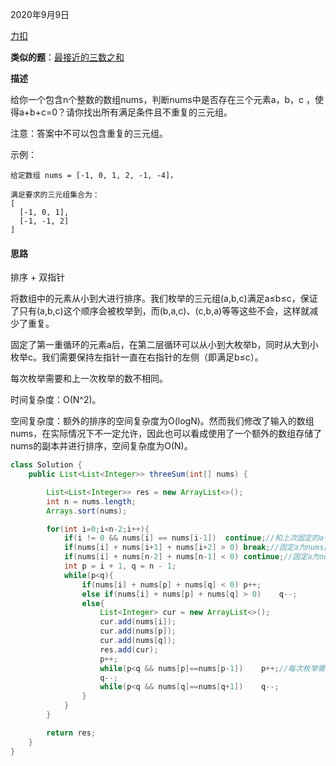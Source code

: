 2020年9月9日

[力扣](https://leetcode-cn.com/problems/3sum/submissions/)

**类似的题**：[最接近的三数之和](最接近的三数之和.md)

**描述**

给你一个包含n个整数的数组nums，判断nums中是否存在三个元素a，b，c ，使得a+b+c=0？请你找出所有满足条件且不重复的三元组。

注意：答案中不可以包含重复的三元组。

示例：
```
给定数组 nums = [-1, 0, 1, 2, -1, -4]，

满足要求的三元组集合为：
[
  [-1, 0, 1],
  [-1, -1, 2]
]
```
#### 思路

排序 + 双指针

将数组中的元素从小到大进行排序。我们枚举的三元组(a,b,c)满足a≤b≤c，保证了只有(a,b,c)这个顺序会被枚举到，而(b,a,c)、(c,b,a)等等这些不会，这样就减少了重复。

固定了第一重循环的元素a后，在第二层循环可以从小到大枚举b，同时从大到小枚举c。我们需要保持左指针一直在右指针的左侧（即满足b≤c）。

每次枚举需要和上一次枚举的数不相同。

时间复杂度：O(N^2)。

空间复杂度：额外的排序的空间复杂度为O(logN)。然而我们修改了输入的数组nums，在实际情况下不一定允许，因此也可以看成使用了一个额外的数组存储了nums的副本并进行排序，空间复杂度为O(N)。

```java
class Solution {
    public List<List<Integer>> threeSum(int[] nums) {

        List<List<Integer>> res = new ArrayList<>();
        int n = nums.length;
        Arrays.sort(nums);

        for(int i=0;i<n-2;i++){
            if(i != 0 && nums[i] == nums[i-1])  continue;//和上次固定的a一样
            if(nums[i] + nums[i+1] + nums[i+2] > 0) break;//固定a为nums[i]时，b和c取最小值，和都已经超过了0，往后遍历每个数只能增不能减，所以后面没有答案了
            if(nums[i] + nums[n-2] + nums[n-1] < 0) continue;//固定a为nums[i]时，b和c取最大值，和都小于0，所以a为nums[i]时没答案了，但还可以往后遍历寻找更大的数作为a。
            int p = i + 1, q = n - 1;
            while(p<q){
                if(nums[i] + nums[p] + nums[q] < 0) p++;
                else if(nums[i] + nums[p] + nums[q] > 0)    q--;
                else{
                    List<Integer> cur = new ArrayList<>();
                    cur.add(nums[i]);
                    cur.add(nums[p]);
                    cur.add(nums[q]);
                    res.add(cur);
                    p++;
                    while(p<q && nums[p]==nums[p-1])    p++;//每次枚举需要和上一次枚举的数不相同。
                    q--;
                    while(p<q && nums[q]==nums[q+1])    q--;
                }
            }
        }

        return res;
    }
}
```
